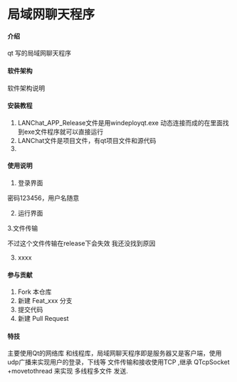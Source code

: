 # 局域网聊天程序

#### 介绍
qt 写的局域网聊天程序

#### 软件架构
软件架构说明


#### 安装教程

1.  LANChat_APP_Release文件是用windeployqt.exe 动态连接而成的在里面找到exe文件程序就可以直接运行
2. LANChat文件是项目文件，有qt项目文件和源代码
3.

#### 使用说明

1.  登录界面




密码123456，用户名随意

2.  运行界面





3.文件传输


不过这个文件传输在release下会失效
我还没找到原因




3.  xxxx

#### 参与贡献

1.  Fork 本仓库
2.  新建 Feat_xxx 分支
3.  提交代码
4.  新建 Pull Request


#### 特技

主要使用Qt的网络库 和线程库，局域网聊天程序即是服务器又是客户端，使用udp广播来实现用户的登录，下线等
文件传输和接收使用TCP ,继承 QTcpSocket +movetothread 来实现 多线程多文件 发送.

